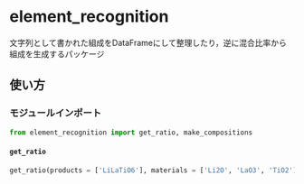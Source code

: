 # element_recognition
文字列として書かれた組成をDataFrameにして整理したり，逆に混合比率から組成を生成するパッケージ

## 使い方
### モジュールインポート
```python
from element_recognition import get_ratio, make_compositions
```

#### ```get_ratio```
```python
get_ratio(products = ['LiLaTiO6'], materials = ['Li2O', 'LaO3', 'TiO2'])
```
